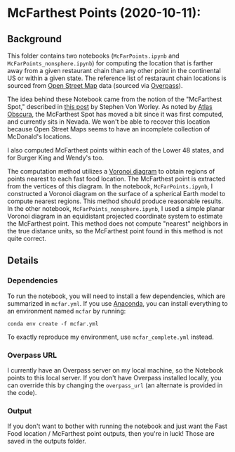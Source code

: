 # McFarthest Points (2020-10-11):

## Background
This folder contains two notebooks (`McFarPoints.ipynb` and
`McFarPoints_nonsphere.ipynb`) for computing the location that is
farther away from a given restaurant chain than any other point in the
continental US or within a given state. The reference list of
restaraunt chain locations is sourced from [Open Street
Map](https://www.openstreetmap.org/) data (sourced via
[Overpass](https://wiki.openstreetmap.org/wiki/Overpass_API)).

The idea behind these Notebook came from the notion of the "McFarthest
Spot," described in [this
post](http://www.datapointed.net/2009/09/distance-to-nearest-mcdonalds/)
by Stephen Von Worley. As noted by [Atlas
Obscura](https://www.atlasobscura.com/places/mcfarthest-spot-skb), the
McFarthest Spot has moved a bit since it was first computed, and
currently sits in Nevada. We won't be able to recover this location
because Open Street Maps seems to have an incomplete collection of
McDonald's locations.

I also computed McFarthest points within each of the Lower 48 states,
and for Burger King and Wendy's too.

The computation method utilizes a [Voronoi
diagram](https://en.wikipedia.org/wiki/Voronoi_diagram) to obtain
regions of points nearest to each fast food location. The McFarthest
point is extracted from the vertices of this diagram. In the notebook,
`McFarPoints.ipynb`, I constructed a Voronoi diagram on the surface of
a spherical Earth model to compute nearest regions. This method should
produce reasonable results. In the other notebook,
`McFarPoints_nonsphere.ipynb`, I used a simple planar Voronoi diagram
in an equidistant projected coordinate system to estimate the
McFarthest point. This method does not compute "nearest" neighbors in
the true distance units, so the McFarthest point found in this method
is not quite correct.

## Details
### Dependencies
To run the notebook, you will need to install a few dependencies,
 which are summarized in `mcfar.yml`. If you use
 [Anaconda](https://www.anaconda.com/), you can install everything to
 an environment named `mcfar` by running:

```
conda env create -f mcfar.yml
```

To exactly reproduce my environment, use `mcfar_complete.yml` instead.

### Overpass URL
I currently have an Overpass server on my local machine, so the
Notebook points to this local server. If you don't have Overpass
installed locally, you can override this by changing the
`overpass_url` (an alternate is provided in the code).

### Output
If you don't want to bother with running the notebook and just want
the Fast Food location / McFarthest point outputs, then you're in
luck! Those are saved in the outputs folder.
